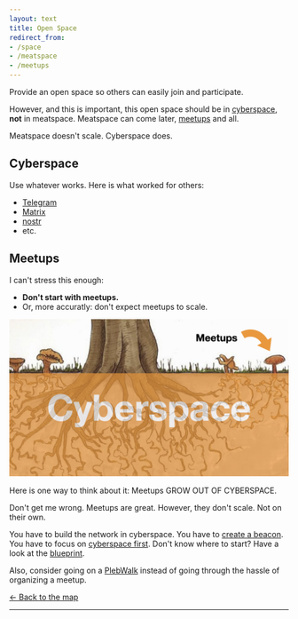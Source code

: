 ```yaml
---
layout: text 
title: Open Space
redirect_from: 
- /space
- /meatspace
- /meetups
---
```


Provide an open space so others can easily join and participate.

However, and this is important, this open space should be in
[cyberspace](#cyberspace), **not** in meatspace. Meatspace can come later,
[meetups](#meetups) and all.

Meatspace doesn't scale. Cyberspace does.

## Cyberspace

Use whatever works. Here is what worked for others:

- [Telegram](https://telegram.org/)
- [Matrix](https://element.io)
- [nostr](https://nostr-resources.com)
- etc.

## Meetups

I can't stress this enough:

- **Don't start with meetups.**
- Or, more accuratly: don't expect meetups to scale.

![](images/cyberspace.png)

Here is one way to think about it: Meetups GROW OUT OF CYBERSPACE.

Don't get me wrong. Meetups are great. However, they don't scale. Not on their own.

You have to build the network in cyberspace.
You have to [create a beacon](/beacon).
You have to focus on [cyberspace first](#cyberspace).
Don't know where to start? Have a look at the [blueprint](/blueprint).

Also, consider going on a [PlebWalk](https://plebwalks.com/) instead of going through the hassle of organizing a meetup.

[← Back to the map](/)

---
